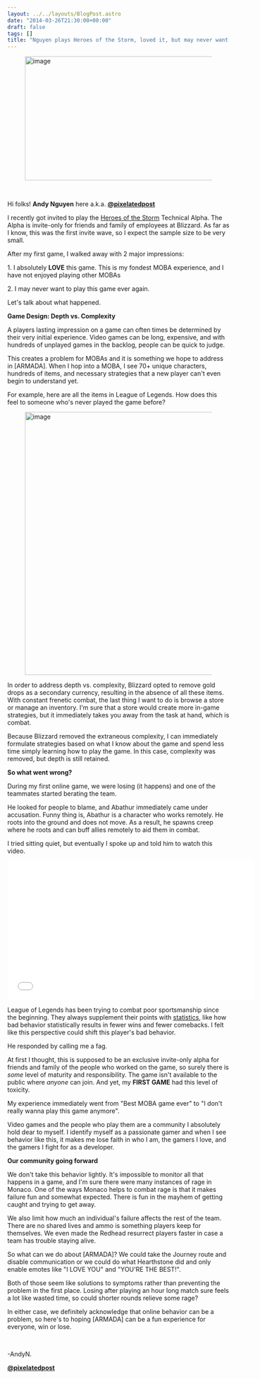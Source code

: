 ```yaml
---
layout: ../../layouts/BlogPost.astro
date: "2014-03-26T21:30:00+00:00"
draft: false
tags: []
title: "Nguyen plays Heroes of the Storm, loved it, but may never want to play it again"
---
```


<p><span><span><figure class="tmblr-full" data-orig-height="281" data-orig-width="500" data-orig-src="https://lh4.googleusercontent.com/Iohoxonu3baPH7qFYTWycUPFEjX7KWKtyWOGK5hpjXhosETBinc0GO-TChExMvbezK9nUCcVWhUZ_vpN8ENgMMrW9hQ6DdmVENg9dfL0u_kQmxCAPYzra-VQGJbYgQ"><img alt="image" height="281px;" src="/img/2014-03-26-nguyen-plays-heroes-of-the-storm-loved-it-but-may-never-want-to-play-it-again\6e5f9ea25a0d580f2d0244ec54c2490d53a3b164d7adaf2dffd3e61a56f3d344.jpg" width="500px;" data-orig-height="281" data-orig-width="500" data-orig-src="https://lh4.googleusercontent.com/Iohoxonu3baPH7qFYTWycUPFEjX7KWKtyWOGK5hpjXhosETBinc0GO-TChExMvbezK9nUCcVWhUZ_vpN8ENgMMrW9hQ6DdmVENg9dfL0u_kQmxCAPYzra-VQGJbYgQ"></figure><span></span><br><span></span></span></span></p>
<p><span>Hi folks! </span><strong>Andy Nguyen</strong><span> here a.k.a. </span><strong><a href="http://www.twitter.com/pixelatedpost" target="_blank">@pixelatedpost</a></strong></p>
<p><span>I recently got invited to play the </span><span><a href="http://www.heroesofthestorm.com/en-us" target="_blank">Heroes of the Storm</a>&nbsp;</span><span>Technical Alpha. The Alpha is invite-only for friends and family of employees at Blizzard. As far as I know, this was the first invite wave, so I expect the sample size to be very small.</span></p>
<p><span>After my first game, I walked away with 2 major impressions:</span></p>
<p><span>1. I absolutely </span><span><strong>LOVE</strong></span><span> this game. This is my fondest MOBA experience, and I have not enjoyed playing other MOBAs</span></p>
<p><span>2. I may never want to play this game ever again.</span></p>
<p><span>Let's talk about what happened.</span><!-- more --></p>
<p><strong>Game Design: Depth vs. Complexity</strong></p>
<p><span>A players lasting impression on a game can often times be determined by their very initial experience. Video games can be long, expensive, and with hundreds of unplayed games in the backlog, people can be quick to judge.</span></p>
<p><span>This creates a problem for MOBAs and it is something we hope to address in [ARMADA]. When I hop into a MOBA, I see 70+ unique characters, hundreds of items, and necessary strategies that a new player can't even begin to understand yet.</span></p>
<p><span>For example, here are all the items in League of Legends. How does this feel to someone who's never played the game before?</span><figure class="tmblr-full" data-orig-height="596" data-orig-width="500" data-orig-src="https://lh5.googleusercontent.com/kipf02w_x4pG79Cs3FB6tOy1_6lx3caXK2HZ774xPe63g2XXn9X09dt9DSaDmpgZKw42lTfUh8ueO58656KEiVCVvcYjosGdsHX5hJLaRh_U2leyINyE7QdwyZj83g"><img alt="image" height="596px;" src="/img/2014-03-26-nguyen-plays-heroes-of-the-storm-loved-it-but-may-never-want-to-play-it-again\5f8371e0b4267f3828798a523a5dc5ac42ed265d40dc28582489af4dbef9131a.png" width="500px;" data-orig-height="596" data-orig-width="500" data-orig-src="https://lh5.googleusercontent.com/kipf02w_x4pG79Cs3FB6tOy1_6lx3caXK2HZ774xPe63g2XXn9X09dt9DSaDmpgZKw42lTfUh8ueO58656KEiVCVvcYjosGdsHX5hJLaRh_U2leyINyE7QdwyZj83g"></figure><span>In order to address depth vs. complexity, Blizzard opted to remove gold drops as a secondary currency, resulting in the absence of all these items. With constant frenetic combat, the last thing I want to do is browse a store or manage an inventory.&nbsp;I'm sure that a store would create more in-game strategies, but it immediately takes you away from the task at hand, which is combat.</span></p>
<p>Because Blizzard removed the extraneous complexity,&nbsp;I can immediately formulate strategies based on what I know about the game and spend less time simply learning how to play the game. In this case, complexity was removed, but depth is still retained.</p>
<p><strong>So what went wrong?</strong></p>
<p><span>During my first online game, we were losing (it happens) and one of the teammates started berating the team.</span></p>
<p><span>He looked for people to blame, and Abathur immediately came under accusation. Funny thing is, Abathur is a character who works remotely. He roots into the ground and does not move. As a result, he spawns creep where he roots and can buff allies remotely to aid them in combat.</span></p>
<p><span>I tried sitting quiet, but eventually I spoke up and told him to watch this video.</span></p>
<div class="vid-box"><iframe frameborder="0" height="315" src="//www.youtube.com/embed/ugXC7g3p0JU?rel=0" width="560"></iframe></div>
<p>League of Legends has been trying to combat poor sportsmanship since the beginning. They always supplement their points with <a href="http://www.gamasutra.com/view/news/191262/Video_Fixing_toxic_online_behavior_in_League_of_Legends.php" target="_blank">statistics</a>, like how bad behavior statistically results in fewer wins and fewer comebacks. I felt like this perspective could shift this player's bad behavior.</p>
<p><span>He responded by calling me a </span>fag<span>.</span></p>
<p><span>At first I thought, this is supposed to be an exclusive invite-only alpha for friends and family of the people who worked on the game, so surely there is </span><em>some</em><span> level of maturity and responsibility. The game isn't available to the public where </span><span><em>anyone</em> </span><span>can join. And yet, my </span><strong>FIRST GAME</strong><span> had this level of </span>toxicity<span>.</span></p>
<p><span>My experience immediately went from "Best MOBA game ever" to "I don't really wanna play this game anymore".</span></p>
<p><span>Video games and the people who play them are a community I absolutely hold dear to myself. I identify myself as a passionate gamer and when I see behavior like this, it makes me lose faith in who I am, the gamers I love, and the gamers I fight for as a developer.</span></p>
<p><strong>Our community going forward</strong></p>
<p><span>We don't take this behavior lightly. It's impossible to monitor all that happens in a game, and I'm sure there were many instances of rage in Monaco. One of the ways Monaco helps to combat rage is that it makes failure fun and somewhat expected. There is fun in the mayhem of getting caught and trying to get away.</span></p>
<p><span>We also limit how much an individual's failure affects the rest of the team. There are no shared lives and ammo is something players keep for themselves. We even made the Redhead resurrect players faster in case a team has trouble staying alive.</span></p>
<p><span>So what can we do about [ARMADA]? We could take the Journey route and disable communication or we could do what Hearthstone did and only enable emotes like "I LOVE YOU" and "YOU'RE THE BEST!".</span></p>
<p><span>Both of those seem like solutions to symptoms rather than preventing the problem in the first place. Losing after playing an hour long match sure feels a lot like wasted time, so could shorter rounds relieve some rage?</span></p>
<p><span>In either case, we definitely acknowledge that online behavior can be a problem, so here's to hoping [ARMADA] can be a fun experience for everyone, win or lose.</span></p>
<p><span><span><br><span></span></span></span></p>
<p><span>-AndyN.</span></p>
<p><strong><a href="https://twitter.com/pixelatedpost" title="@pixelatedpost" target="_blank">@pixelatedpost</a></strong></p>
<p><span id="docs-internal-guid-ef76838d-ff8f-2c4b-7298-b263462c76a3"><br><br><span></span></span></p>
